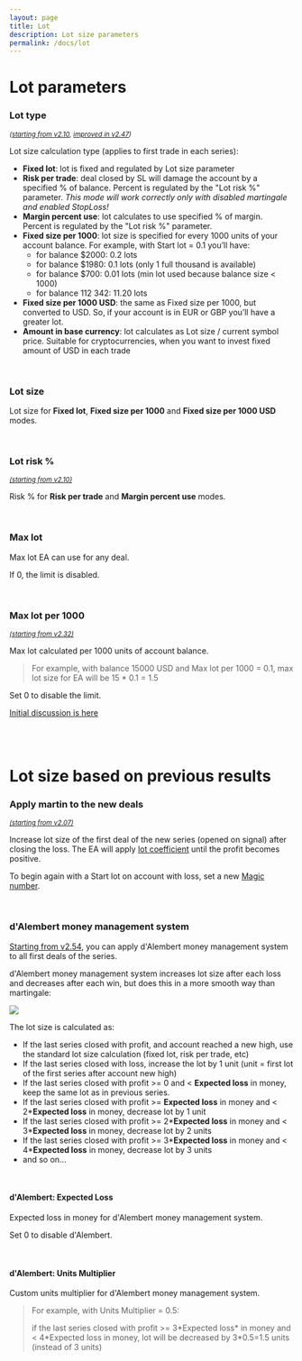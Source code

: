 ```yaml
---
layout: page
title: Lot
description: Lot size parameters
permalink: /docs/lot
---
```


# Lot parameters

### Lot type

<sup>*([starting from v2.10](/docs/versions-history#20200518-210), [improved in v2.47](/docs/versions-history#20220520-247))*</sup>

Lot size calculation type (applies to first trade in each series): <br/>
* **Fixed lot**: lot is fixed and regulated by Lot size parameter
* **Risk per trade**: deal closed by SL will damage the account by a specified % of balance. Percent is regulated by the "Lot risk %" parameter.
  _This mode will work correctly only with  disabled martingale and enabled StopLoss!_
* **Margin percent use**: lot calculates to use specified % of margin. Percent is regulated by the "Lot risk %" parameter.
* **Fixed size per 1000**: lot size is specified for every 1000 units of your account balance. For example, with Start lot = 0.1 you’ll have: <br/>
  - for balance $2000: 0.2 lots
  - for balance $1980: 0.1 lots (only 1 full thousand is available)
  - for balance $700: 0.01 lots (min lot used because balance size < 1000)
  - for balance 112 342: 11.20 lots
* **Fixed size per 1000 USD**: the same as Fixed size per 1000, but converted to USD. So, if your account is in EUR or GBP you’ll have a greater lot.
* **Amount in base currency**: lot calculates as Lot size / current symbol price. Suitable for cryptocurrencies, when you want to invest fixed amount of USD in each trade

<br />

### Lot size

Lot size for **Fixed lot**, **Fixed size per 1000** and **Fixed size per 1000 USD** modes.

<br />

### Lot risk %

<sup>[*(starting from v2.10)*](/docs/versions-history#20200518-210)</sup>

Risk % for **Risk per trade** and **Margin percent use** modes.

<br />

### Max lot

Max lot EA can use for any deal.

If 0, the limit is disabled.

<br />

### Max lot per 1000

<sup>[*(starting from v2.32)*](/docs/versions-history#20210605-232)</sup>

Max lot calculated per 1000 units of account balance.

> For example, with balance 15000 USD and Max lot per 1000 = 0.1, max lot size for EA will be 15 * 0.1 = 1.5

Set 0 to disable the limit.

[Initial discussion is here](https://communitypowerea.userecho.com/en/communities/1/topics/196-max-lot-option-max-lot-per-1000)

<br />
<br />

# Lot size based on previous results

### Apply martin to the new deals

<sup>[*(starting from v2.07)*](/docs/versions-history#20200504-207)</sup>

Increase lot size of the first deal of the new series (opened on signal) after closing the loss. The EA will apply [lot coefficient](/docs/martingale#lot-coefficient--adding--x0) until the profit becomes positive.

To begin again with a Start lot on account with loss, set a new [Magic number](/docs/main-parameters#expert-id).

<br />

### d'Alembert money management system

[Starting from v2.54](/docs/versions-history#20230427-0706-254), you can apply d'Alembert money management system to all first deals of the series.

d'Alembert money management system increases lot size after each loss and decreases after each win, but does this in a more smooth way than martingale:

![]({{site.baseurl}}/assets/img/docs/dAlambert1.png)

The lot size is calculated as:
 * If the last series closed with profit, and account reached a new high, use the standard lot size calculation (fixed lot, risk per trade, etc)
 * If the last series closed with loss, increase the lot by 1 unit (unit = first lot of the first series after account new high)
 * If the last series closed with profit >= 0 and < **Expected loss** in money, keep the same lot as in previous series.
 * If the last series closed with profit >= **Expected loss** in money and < 2\***Expected loss** in money, decrease lot by 1 unit
 * If the last series closed with profit >= 2\***Expected loss** in money and < 3\***Expected loss** in money, decrease lot by 2 units
 * If the last series closed with profit >= 3\***Expected loss** in money and < 4\***Expected loss** in money, decrease lot by 3 units
 * and so on...

<br />

#### d'Alembert: Expected Loss

Expected loss in money for d'Alembert money management system.

Set 0 to disable d'Alembert.

<br />

#### d'Alembert: Units Multiplier

Custom units multiplier for d'Alembert money management system.

> For example, with Units Multiplier = 0.5:
> 
> if the last series closed with profit >= 3\*Expected loss* in money and < 4\*Expected loss in money, lot will be decreased by 3\*0.5=1.5 units (instead of 3 units)

